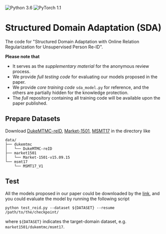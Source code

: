 ![Python 3.6](https://img.shields.io/badge/Python-3.6-green.svg)
![PyTorch 1.1](https://img.shields.io/badge/PyTorch-1.1-blue.svg)
# Structured Domain Adaptation (SDA)

The code for "Structured Domain Adaptation with Online Relation Regularization for Unsupervised Person Re-ID".

**Please note that**
+ It serves as the *supplementary material* for the anonymous review process.
+ We provide *full testing code* for evaluating our models proposed in the paper.
+ We provide *core training code* `sda_model.py` for reference, and the others are partially hidden for the knowledge protection.
+ The *full* repository containing all training code will be available upon the paper published.


## Prepare Datasets

Download [DukeMTMC-reID](https://arxiv.org/abs/1609.01775), [Market-1501](https://www.cv-foundation.org/openaccess/content_iccv_2015/papers/Zheng_Scalable_Person_Re-Identification_ICCV_2015_paper.pdf), [MSMT17](https://arxiv.org/abs/1711.08565) in the directory like
```shell
data/
├── dukemtmc
│   └── DukeMTMC-reID
├── market1501
│   └── Market-1501-v15.09.15
└── msmt17
    └── MSMT17_V1
```

## Test
All the models proposed in our paper could be downloaded by the [link](https://drive.google.com/open?id=1Q2cE0bMrpoyy-g1LR3b-3XclGM1q0dJf), and you could evaluate the model by running the following script
```shell
python test_reid.py --dataset ${DATASET} --resume /path/to/the/checkpoint/
```
where `${DATASET}` indicates the target-domain dataset, e.g. `market1501/dukemtmc/msmt17`.
